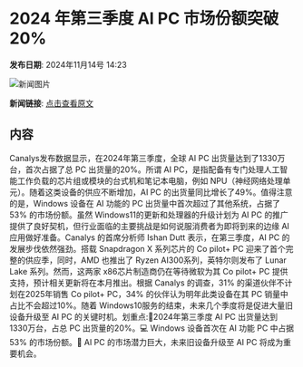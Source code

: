 # ​2024 年第三季度 AI PC 市场份额突破 20%

**发布日期**: 2024年11月14号 14:23

![新闻图片](https://upload.chinaz.com/2024/1114/6386719094862866629774975.png)

**新闻链接**: [点击查看原文](https://www.aibase.com/zh/news/13236)

## 内容

Canalys发布数据显示，在2024年第三季度，全球 AI PC 出货量达到了1330万台，首次占据了总 PC 出货量的20%。所谓 AI PC，是指配备有专门处理人工智能工作负载的芯片组或模块的台式机和笔记本电脑，例如 NPU（神经网络处理单元）。随着这类设备的供应不断增加，AI PC 的出货量同比增长了49%。值得注意的是，Windows 设备在 AI 功能的 PC 出货量中首次超过了其他系统，占据了53% 的市场份额。虽然 Windows11的更新和处理器的升级计划为 AI PC 的推广提供了良好契机，但行业面临的主要挑战是如何说服消费者为即将到来的边缘 AI 应用做好准备。Canalys 的首席分析师 Ishan Dutt 表示，在第三季度，AI PC 的发展步伐依然强劲。搭载 Snapdragon X 系列芯片的 Co pilot+ PC 迎来了首个完整的供应季，同时，AMD 也推出了 Ryzen AI300系列，英特尔则发布了 Lunar Lake 系列。然而，这两家 x86芯片制造商仍在等待微软为其 Co pilot+ PC 提供支持，预计相关更新将在本月推出。根据 Canalys 的调查，31% 的渠道伙伴不计划在2025年销售 Co pilot+ PC，34% 的伙伴认为明年此类设备在其 PC 销量中占比不会超过10%。随着 Windows10服务的结束，未来几个季度将是促进大量旧设备升级至 AI PC 的关键时机。划重点:🌟2024年第三季度 AI PC 出货量达到1330万台，占总 PC 出货量的20%。💻 Windows 设备首次在 AI 功能 PC 中占据53% 的市场份额。🚀 AI PC 的市场潜力巨大，未来旧设备升级至 AI PC 将成为重要机会。
